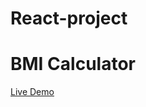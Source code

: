 # React-project

<h1>BMI Calculator</h1>
<a href="https://react-project-iota-ten.vercel.app/" >Live Demo</a>
